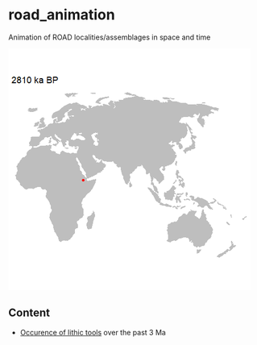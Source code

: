 # road_animation
 Animation of ROAD localities/assemblages in space and time

 ![Fast animation of humen occupation](/lithics/road_lithics3MaEXP_30sec_30fps.gif)
 
 ## Content
 - <a href="/lithics" target="_blank">Occurence of lithic tools</a> over the past 3 Ma 